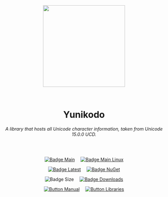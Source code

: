 
<div align = center>

<br>
<br>
    
<img
  src = 'https://cdn.jsdelivr.net/gh/Aptivi/Yunikodo@main/Yunikodo/OfficialAppIcon-Yunikodo-512.png'
  width = 256
  align = center
/>

<br>

# Yunikodo
    
*A library that hosts all Unicode character information, taken from Unicode 15.0.0 UCD.*

<br>
<br>

[![Badge Main]][Main]   
[![Badge Main Linux]][Main Linux]

[![Badge Latest]][Latest]   
[![Badge NuGet]][NuGet]

![Badge Size]   
[![Badge Downloads]][Releases]

[![Button Manual]][Manual]   
[![Button Libraries]][Libraries]

</div>
    
<br>

</div>


<!----------------------------------------------------------------------------->

[Releases]: https://github.com/Aptivi/Yunikodo/releases
[Latest]: https://github.com/Aptivi/Yunikodo/releases/latest
[NuGet]: https://www.nuget.org/packages/Yunikodo/

[Main]: https://github.com/Aptivi/Yunikodo/actions/workflows/build-win.yml
[Main Linux]: https://github.com/Aptivi/Yunikodo/actions/workflows/build-linux.yml

[Libraries]: https://aptivi.gitbook.io/yunikodo-manual/project-dependencies
[Manual]: https://aptivi.gitbook.io/yunikodo-manual/

<!----------------------------------[ Badges ]--------------------------------->

[Badge Downloads]: https://img.shields.io/github/downloads/Aptivi/Yunikodo/total?color=217346&label=Downloads&style=for-the-badge&logoColor=white&logo=DocuSign&labelColor=2d9d5f
[Badge Latest]: https://img.shields.io/github/v/release/Aptivi/Yunikodo?color=212121&include_prereleases&label=github&style=for-the-badge&logoColor=white&logo=AzureArtifacts&labelColor=303030
[Badge NuGet]: https://img.shields.io/nuget/vpre/Yunikodo?color=012f52&style=for-the-badge&logoColor=white&logo=NuGet&labelColor=004880
[Badge Size]: https://img.shields.io/github/repo-size/Aptivi/Yunikodo?color=bb4a28&label=size&logoColor=white&style=for-the-badge&logo=GoogleAnalytics&labelColor=E85C33

[Badge Main]: https://github.com/Aptivi/Yunikodo/actions/workflows/build-win.yml/badge.svg
[Badge Main Linux]: https://github.com/Aptivi/Yunikodo/actions/workflows/build-linux.yml/badge.svg


<!---------------------------------[ Buttons ]--------------------------------->

[Button Libraries]: https://img.shields.io/badge/Libraries-EA8220?style=for-the-badge&logoColor=white&logo=AzureArtifacts
[Button Manual]: https://img.shields.io/badge/Docs-blueviolet?style=for-the-badge&logoColor=white&logo=GitBook
